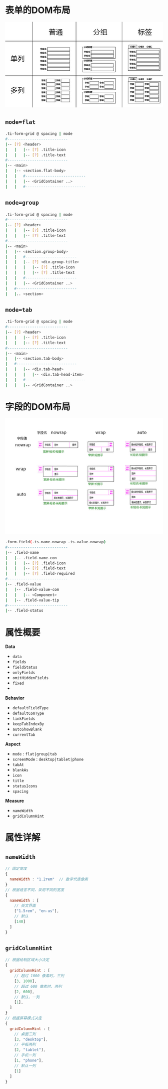 # 表单的DOM布局

![](form-layout.jpg)

## `mode=flat`

```bash
.ti-form-grid @ spacing | mode
#---------------------------
|-- [?] <header>
|   |   |-- [?] .title-icon
|   |   |-- [?] .title-text
#---------------------------
|-- <main>
|   |-- <section.flat-body>
|   |   #---------------------------
|   |   |-- <GridContainer ..>
|   |   #---------------------------
```

## `mode=group`

```bash
.ti-form-grid @ spacing | mode
#---------------------------
|-- [?] <header>
|   |   |-- [?] .title-icon
|   |   |-- [?] .title-text
#---------------------------
|-- <main>
|   |-- <section.group-body>
|   |   #-----------------------
|   |   |-- [?] <div.group-title>
|   |   |   |-- [?] .title-icon
|   |   |   |-- [?] .title-text
|   |   #-----------------------
|   |   |-- <GridContainer ..>
|   #---------------------------
|   |.. <section>
```

## `mode=tab`

```bash
.ti-form-grid @ spacing | mode
#---------------------------
|-- [?] <header>
|   |   |-- [?] .title-icon
|   |   |-- [?] .title-text
#---------------------------
|-- <main>
|   |-- <section.tab-body>
|   #---------------------------
|   |   |-- <div.tab-head>
|   |   |   |-- <div.tab-head-item>
|   |   #---------------------------
|   |   |-- <GridContainer ..>
```

# 字段的DOM布局

![](form-field.jpg)

```bash
.form-field(.is-name-nowrap .is-value-nowrap)
#---------------------------
|-- .field-name
|   |-- .field-name-con
|   |   |-- [?] .field-icon
|   |   |-- [?] .field-text
|   |   |-- [?] .field-required
#---------------------------
|-- .field-value
|   |-- .field-value-com
|   |   |-- <Component>
|   |-- .field-value-tip
#---------------------------
|-- .field-status
```


# 属性概要

**Data**

- `data`
- `fields`
- `fieldStatus`
- `onlyFields`
- `omitHiddenFields`
- `fixed`
- 

**Behavior**

- `defaultFieldType`
- `defaultComType`
- `linkFields`
- `keepTabIndexBy`
- `autoShowBlank`
- `currentTab`

**Aspect**

- `mode` : `flat|group|tab`
- `screenMode` : `desktop|tablet|phone`
- `tabAt`
- `blankAs`
- `icon`
- `title`
- `statusIcons`
- `spacing`

**Measure**

- `nameWidth`
- `gridColumnHint` 


# 属性详解

## `nameWidth`

```js
// 固定宽度
{
  nameWidth : "1.2rem"  // 数字代表像素
}
// 根据语言不同，采用不同的宽度
{
  nameWidth : [
    // 英文界面
    ["1.5rem", "en-us"],
    // 默认
    [140]
  ]
}
```

## `gridColumnHint`

```js
// 根据绘制区域大小决定
{
  gridColumnHint : [
    // 超过 1000 像素时，三列
    [3, 1000],
    // 超过 600 像素时，两列
    [2, 600],
    // 默认，一列
    [1],
  ]
}
// 根据屏幕模式决定
{
  gridColumnHint : [
    // 桌面三列
    [3, "desktop"],
    // 平板两列
    [2, "tablet"],
    // 手机一列
    [1, "phone"],
    // 默认一列
    [1]
  ]
}
```
